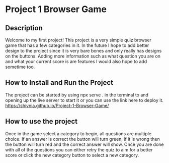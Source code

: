 Project 1 Browser Game
===========

Description
---
Welcome to my first project! This project is a very simple quiz browser game that has a few categories in it. In the future I hope to add better design to the project since it is very bare bones and only really has designs on the buttons. Adding more information such as what question you are on and what your current score is are features I would also hope to add sometime too.

How to Install and Run the Project
---
The project can be started by using npx serve . in the terminal to and opening up the live server to start it or you can use the link here to deploy it. 
https://shivnia.github.io/Project-1-Browser-Game/

How to use the project
---
Once in the game select a category to begin, all questions are multiple choice. If an answer is correct the button will turn green, if it is wrong then the button will turn red and the correct answer will show. Once you are done with all of the questions you can either retry the quiz to aim for a better score or click the new category button to select a new category. 
